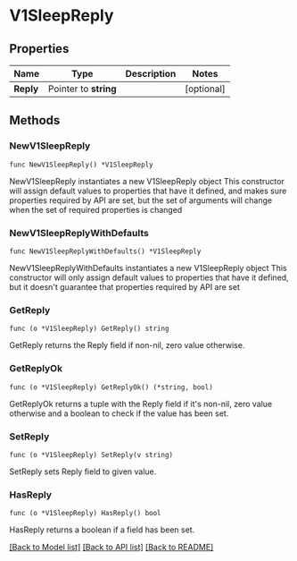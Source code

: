 # V1SleepReply

## Properties

Name | Type | Description | Notes
------------ | ------------- | ------------- | -------------
**Reply** | Pointer to **string** |  | [optional] 

## Methods

### NewV1SleepReply

`func NewV1SleepReply() *V1SleepReply`

NewV1SleepReply instantiates a new V1SleepReply object
This constructor will assign default values to properties that have it defined,
and makes sure properties required by API are set, but the set of arguments
will change when the set of required properties is changed

### NewV1SleepReplyWithDefaults

`func NewV1SleepReplyWithDefaults() *V1SleepReply`

NewV1SleepReplyWithDefaults instantiates a new V1SleepReply object
This constructor will only assign default values to properties that have it defined,
but it doesn't guarantee that properties required by API are set

### GetReply

`func (o *V1SleepReply) GetReply() string`

GetReply returns the Reply field if non-nil, zero value otherwise.

### GetReplyOk

`func (o *V1SleepReply) GetReplyOk() (*string, bool)`

GetReplyOk returns a tuple with the Reply field if it's non-nil, zero value otherwise
and a boolean to check if the value has been set.

### SetReply

`func (o *V1SleepReply) SetReply(v string)`

SetReply sets Reply field to given value.

### HasReply

`func (o *V1SleepReply) HasReply() bool`

HasReply returns a boolean if a field has been set.


[[Back to Model list]](../README.md#documentation-for-models) [[Back to API list]](../README.md#documentation-for-api-endpoints) [[Back to README]](../README.md)


